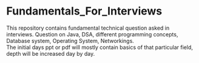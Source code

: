 # Fundamentals_For_Interviews
This repository contains fundamental technical question asked in interviews.
Question on Java, DSA, different programming concepts, Database system, Operating System, Networkings.  
The initial days ppt or pdf will mostly contain basics of that particular field, depth will be increased day by day.
